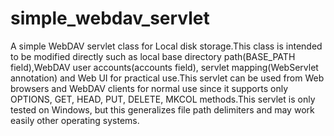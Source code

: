 # simple_webdav_servlet
A simple WebDAV servlet class for Local disk storage.This class is intended to be modified directly such as local base directory path(BASE_PATH field),WebDAV user accounts(accounts field), servlet mapping(WebServlet annotation) and Web UI for practical use.This servlet can be used from Web browsers and WebDAV clients for normal use since it supports only OPTIONS, GET, HEAD, PUT, DELETE, MKCOL methods.This servlet is only tested on Windows, but this generalizes file path delimiters and may work easily other operating systems.
